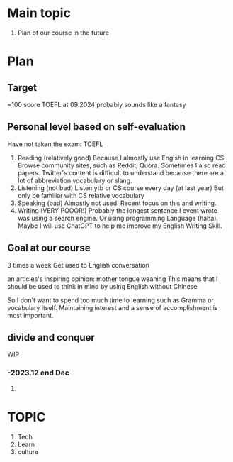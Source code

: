 # Main topic
1. Plan of our course in the future

# Plan

## Target
~100 score TOEFL at 09.2024
probably sounds like a fantasy

## Personal level based on self-evaluation
Have not taken the exam: TOEFL

1. Reading (relatively good)
   Because I almostly use Englsh in learning CS. Browse community sites, such as Reddit, Quora. Sometimes I also read papers. Twitter's content is difficult to understand because there are a lot of abbreviation vocabulary or slang.
2. Listening (not bad)
   Listen ytb or CS course every day (at last year)
   But only be familiar with CS relative vocabulary
3. Speaking (bad)
   Almostly not used. Recent focus on this and writing.
4. Writing (VERY POOOR!)
   Probably the longest sentence I event wrote was using a search engine. Or using programming Language (haha).
   Maybe I will use ChatGPT to help me improve my English Writing Skill. 

## Goal at our course

3 times a week
Get used to English conversation

an articles's inspiring opinion:
mother tongue weaning
This means that I should be used to think in mind by using English without Chinese.

So I don't want to spend too much time to learning such as Gramma or vocabulary itself. Maintaining interest and a sense of accomplishment is most important.

## divide and conquer

WIP

### -2023.12 end Dec
1. 

# TOPIC

1. Tech
2. Learn
3. culture
